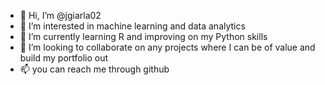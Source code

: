- 👋 Hi, I’m @jgiarla02
- 👀 I’m interested in machine learning and data analytics
- 🌱 I’m currently learning R and improving on my Python skills
- 💞️ I’m looking to collaborate on any projects where I can be of value and build my portfolio out
- 📫 you can reach me through github

<!---
jgiarla02/jgiarla02 is a ✨ special ✨ repository because its `README.md` (this file) appears on your GitHub profile.
You can click the Preview link to take a look at your changes.
--->
